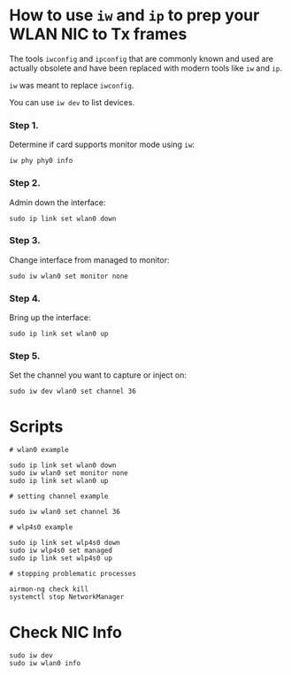 # How to use `iw` and `ip` to prep your WLAN NIC to Tx frames

The tools `iwconfig` and `ipconfig` that are commonly known and used are actually obsolete and have been replaced with modern tools like `iw` and `ip`.

`iw` was meant to replace `iwconfig`.

You can use `iw dev` to list devices.

### Step 1. 

Determine if card supports monitor mode using `iw`:

```buildoutcfg
iw phy phy0 info
```

### Step 2.

Admin down the interface:

```buildoutcfg
sudo ip link set wlan0 down
```

### Step 3.

Change interface from managed to monitor:

```buildoutcfg
sudo iw wlan0 set monitor none
```

### Step 4.

Bring up the interface:

```buildoutcfg
sudo ip link set wlan0 up
``` 

### Step 5.

Set the channel you want to capture or inject on:

```buildoutcfg
sudo iw dev wlan0 set channel 36 
```

# Scripts

```buildoutcfg
# wlan0 example

sudo ip link set wlan0 down
sudo iw wlan0 set monitor none
sudo ip link set wlan0 up

# setting channel example

sudo iw wlan0 set channel 36

# wlp4s0 example

sudo ip link set wlp4s0 down
sudo iw wlp4s0 set managed
sudo ip link set wlp4s0 up

# stopping problematic processes

airmon-ng check kill
systemctl stop NetworkManager
```

# Check NIC Info

```buildoutcfg
sudo iw dev
sudo iw wlan0 info
```